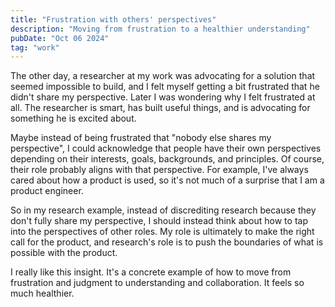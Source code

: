 ```yaml
---
title: "Frustration with others' perspectives"
description: "Moving from frustration to a healthier understanding"
pubDate: "Oct 06 2024"
tag: "work"
---
```


The other day, a researcher at my work was advocating for a solution that seemed impossible to build, and I felt myself getting a bit frustrated that he didn't share my perspective. Later I was wondering why I felt frustrated at all. The researcher is smart, has built useful things, and is advocating for something he is excited about.

Maybe instead of being frustrated that "nobody else shares my perspective", I could acknowledge that people have their own perspectives depending on their interests, goals, backgrounds, and principles. Of course, their role probably aligns with that perspective. For example, I've always cared about how a product is used, so it's not much of a surprise that I am a product engineer.

So in my research example, instead of discrediting research because they don't fully share my perspective, I should instead think about how to tap into the perspectives of other roles. My role is ultimately to make the right call for the product, and research's role is to push the boundaries of what is possible with the product.

I really like this insight. It's a concrete example of how to move from frustration and judgment to understanding and collaboration. It feels so much healthier.
